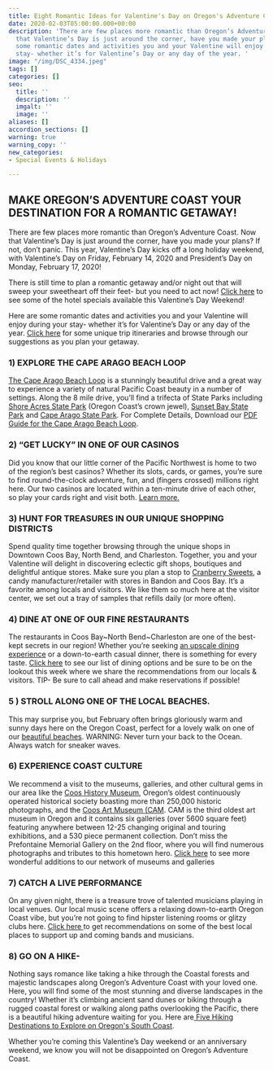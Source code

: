 ```yaml
---
title: Eight Romantic Ideas for Valentine's Day on Oregon's Adventure Coast
date: 2020-02-03T05:00:00.000+00:00
description: 'There are few places more romantic than Oregon’s Adventure Coast. Now
  that Valentine’s Day is just around the corner, have you made your plans? Here are
  some romantic dates and activities you and your Valentine will enjoy during your
  stay- whether it’s for Valentine’s Day or any day of the year. '
image: "/img/DSC_4334.jpeg"
tags: []
categories: []
seo:
  title: ''
  description: ''
  imgalt: ''
  image: ''
aliases: []
accordion_sections: []
warning: true
warning_copy: ''
new_categories:
- Special Events & Holidays

---
```

## MAKE OREGON’S ADVENTURE COAST YOUR DESTINATION FOR A ROMANTIC GETAWAY!

There are few places more romantic than Oregon’s Adventure Coast. Now that Valentine’s Day is just around the corner, have you made your plans? If not, don’t panic. This year, Valentine’s Day kicks off a long holiday weekend, with Valentine’s Day on Friday, February 14, 2020 and President’s Day on Monday, February 17, 2020!

There is still time to plan a romantic getaway and/or night out that will sweep your sweetheart off their feet- but you need to act now! [Click here](https://www.oregonsadventurecoast.com/blog/plan-your-romantic-adventurous-getaway-to-oregon-s-adventure-coast/) to see some of the hotel specials available this Valentine’s Day Weekend!

Here are some romantic dates and activities you and your Valentine will enjoy during your stay- whether it’s for Valentine’s Day or any day of the year. [Click here](https://www.oregonsadventurecoast.com/trip-ideas/) for some unique trip itineraries and browse through our suggestions as you plan your getaway.

### 1) EXPLORE THE CAPE ARAGO BEACH LOOP

[The Cape Arago Beach Loop](https://www.oregonsadventurecoast.com/tripideas/explore-the-cape-arago-beach-loop/) is a stunningly beautiful drive and a great way to experience a variety of natural Pacific Coast beauty in a number of settings. Along the 8 mile drive, you’ll find a trifecta of State Parks including [Shore Acres State Park](http://www.oregonsadventurecoast.com/listings/shore-acres-state-park/) (Oregon Coast’s crown jewel), [Sunset Bay State Park](https://oregonstateparks.org/index.cfm?do=parkPage.dsp_parkPage&parkId=70) and [Cape Arago State Park](https://oregonstateparks.org/index.cfm?do=parkPage.dsp_parkPage&parkId=66). For Complete Details, Download our [PDF Guide for the Cape Arago Beach Loop](https://www.oregonsadventurecoast.com/img/cape-arago-loop-itinerary-2018.pdf).

### 2) “GET LUCKY” IN ONE OF OUR CASINOS

Did you know that our little corner of the Pacific Northwest is home to two of the region’s best casinos? Whether its slots, cards, or games, you’re sure to find round-the-clock adventure, fun, and (fingers crossed) millions right here. Our two casinos are located within a ten-minute drive of each other, so play your cards right and visit both. [Learn more.](https://www.oregonsadventurecoast.com/blog/try-your-luck-on-oregon-s-adventure-coast)

### 3) HUNT FOR TREASURES IN OUR UNIQUE SHOPPING DISTRICTS

Spend quality time together browsing through the unique shops in Downtown Coos Bay, North Bend, and Charleston. Together, you and your Valentine will delight in discovering eclectic gift shops, boutiques and delightful antique stores. Make sure you plan a stop to [Cranberry Sweets](http://cranberrysweets.com/), a candy manufacturer/retailer with stores in Bandon and Coos Bay. It’s a favorite among locals and visitors. We like them so much here at the visitor center, we set out a tray of samples that refills daily (or more often).

### 4) DINE AT ONE OF OUR FINE RESTAURANTS

The restaurants in Coos Bay\~North Bend\~Charleston are one of the best-kept secrets in our region! Whether you’re seeking [an upscale dining experience](https://www.oregonsadventurecoast.com/blog/coos-bay-is-home-to-world-class-chefs/) or a down-to-earth casual dinner, there is something for every taste. [Click here](https://www.oregonsadventurecoast.com/dining/) to see our list of dining options and be sure to be on the lookout this week where we share the recommendations from our locals & visitors. TIP- Be sure to call ahead and make reservations if possible!

### 5 ) STROLL ALONG ONE OF THE LOCAL BEACHES.

This may surprise you, but February often brings gloriously warm and sunny days here on the Oregon Coast, perfect for a lovely walk on one of our [beautiful beaches](https://www.oregonsadventurecoast.com/undeveloped-beaches/). WARNING: Never turn your back to the Ocean. Always watch for sneaker waves.

### 6) EXPERIENCE COAST CULTURE

We recommend a visit to the museums, galleries, and other cultural gems in our area like the [Coos History Museum](https://cooshistory.org/), Oregon’s oldest continuously operated historical society boasting more than 250,000 historic photographs, and the [Coos Art Museum (CAM](http://www.coosart.org/). CAM is the third oldest art museum in Oregon and it contains six galleries (over 5600 square feet) featuring anywhere between 12-25 changing original and touring exhibitions, and a 530 piece permanent collection. Don’t miss the Prefontaine Memorial Gallery on the 2nd floor, where you will find numerous photographs and tributes to this hometown hero. [Click here](https://oregonsadventurecoast.com/art-history-culture/) to see more wonderful additions to our network of museums and galleries

### 7) CATCH A LIVE PERFORMANCE

On any given night, there is a treasure trove of talented musicians playing in local venues. Our local music scene offers a relaxing down-to-earth Oregon Coast vibe, but you’re not going to find hipster listening rooms or glitzy clubs here. [Click here ](https://www.oregonsadventurecoast.com/blog/2017-03-14-wheres-the-best-place-to-check-out-local-music-in-the-coos-bay-north-bend-area/)to get recommendations on some of the best local places to support up and coming bands and musicians.

### 8) GO ON A HIKE-

Nothing says romance like taking a hike through the Coastal forests and majestic landscapes along Oregon’s Adventure Coast with your loved one. Here, you will find some of the most stunning and diverse landscapes in the country! Whether it’s climbing ancient sand dunes or biking through a rugged coastal forest or walking along paths overlooking the Pacific, there is a beautiful hiking adventure waiting for you. Here are[ Five Hiking Destinations to Explore on Oregon's South Coast](https://www.oregonsadventurecoast.com/blog/hit-the-trails-six-hiking-destinations-to-explore-on-oregon-s-adventure-coast/).

Whether you’re coming this Valentine’s Day weekend or an anniversary weekend, we know you will not be disappointed on Oregon’s Adventure Coast.